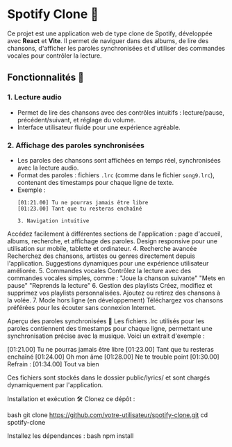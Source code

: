# Spotify Clone 🎵

Ce projet est une application web de type clone de Spotify, développée avec **React** et **Vite**. Il permet de naviguer dans des albums, de lire des chansons, d'afficher les paroles synchronisées et d'utiliser des commandes vocales pour contrôler la lecture.

## Fonctionnalités 🚀

### 1. **Lecture audio**
- Permet de lire des chansons avec des contrôles intuitifs : lecture/pause, précédent/suivant, et réglage du volume.
- Interface utilisateur fluide pour une expérience agréable.

### 2. **Affichage des paroles synchronisées**
- Les paroles des chansons sont affichées en temps réel, synchronisées avec la lecture audio.
- Format des paroles : fichiers `.lrc` (comme dans le fichier `song9.lrc`), contenant des timestamps pour chaque ligne de texte.
- Exemple :
  ```plaintext
  [01:21.00] Tu ne pourras jamais être libre
  [01:23.00] Tant que tu resteras enchaîné

  3. Navigation intuitive
Accédez facilement à différentes sections de l'application : page d'accueil, albums, recherche, et affichage des paroles.
Design responsive pour une utilisation sur mobile, tablette et ordinateur.
4. Recherche avancée
Recherchez des chansons, artistes ou genres directement depuis l'application.
Suggestions dynamiques pour une expérience utilisateur améliorée.
5. Commandes vocales
Contrôlez la lecture avec des commandes vocales simples, comme :
"Joue la chanson suivante"
"Mets en pause"
"Reprends la lecture"
6. Gestion des playlists
Créez, modifiez et supprimez vos playlists personnalisées.
Ajoutez ou retirez des chansons à la volée.
7. Mode hors ligne (en développement)
Téléchargez vos chansons préférées pour les écouter sans connexion Internet.

Aperçu des paroles synchronisées 🎤
Les fichiers .lrc utilisés pour les paroles contiennent des timestamps pour chaque ligne, permettant une synchronisation précise avec la musique. Voici un extrait d'exemple :

[01:21.00] Tu ne pourras jamais être libre
[01:23.00] Tant que tu resteras enchaîné
[01:24.00] Oh mon âme
[01:28.00] Ne te trouble point
[01:30.00] Refrain :
[01:34.00] Tout va bien

Ces fichiers sont stockés dans le dossier public/lyrics/ et sont chargés dynamiquement par l'application.

Installation et exécution 🛠️
Clonez ce dépôt :

bash git clone https://github.com/votre-utilisateur/spotify-clone.git
cd spotify-clone

Installez les dépendances :
bash npm install

